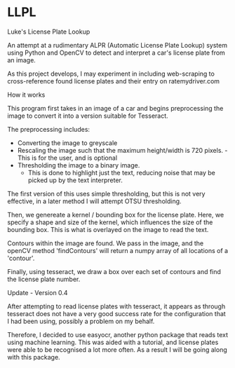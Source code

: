 # LLPL
Luke's License Plate Lookup

An attempt at a rudimentary ALPR (Automatic License Plate Lookup) system using Python and OpenCV to detect and interpret a car's license plate from an image.

As this project develops, I may experiment in including web-scraping to cross-reference found license plates and their entry on ratemydriver.com 


How it works

This program first takes in an image of a car and begins preprocessing the image to convert it into a version suitable for Tesseract.

The preprocessing includes:
  - Converting the image to greyscale
  - Rescaling the image such that the maximum height/width is 720 pixels. 
    -This is for the user, and is optional
  - Thresholding the image to a binary image. 
    - This is done to highlight just the text, reducing noise that may be picked up by the text interpreter.

The first version of this uses simple thresholding, but this is not very effective, in a later method I will attempt OTSU thresholding.

Then, we genereate a kernel / bounding box for the license plate.
Here, we specify a shape and size of the kernel, which influences the size of the bounding box. This is what is overlayed on the image to read the text.

Contours within the image are found. We pass in the image, and the openCV method 'findContours' will return a numpy array of all locations of a 'contour'.

Finally, using tesseract, we draw a box over each set of contours and find the license plate number.




Update - Version 0.4

After attempting to read license plates with tesseract, it appears as through tesseract does not have a very good success rate for the configuration that I had been using, possibly a problem on my behalf.

Therefore, I decided to use easyocr, another python package that reads text using machine learning. This was aided with a tutorial, and license plates were able to be recognised a lot more often.
As a result I will be going along with this package.


